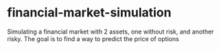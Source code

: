 # financial-market-simulation
Simulating a financial market with 2 assets, one without risk, and another risky. The goal is to find a way to predict the price of options
